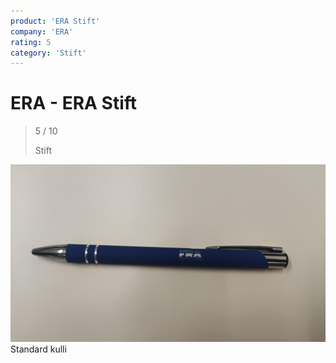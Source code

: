 ```yaml
---
product: 'ERA Stift'
company: 'ERA'
rating: 5
category: 'Stift'
---
```


# ERA - ERA Stift
>
> 5 / 10
>
> Stift

![ERA Stift](./assets/era-era-stift-dab692d6-6e27-4e32-9082-2b1febc0960a.jpg)
Standard kulli
